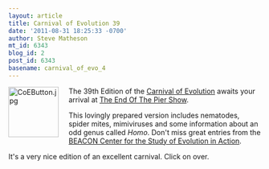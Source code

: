 ```yaml
---
layout: article
title: Carnival of Evolution 39
date: '2011-08-31 18:25:33 -0700'
author: Steve Matheson
mt_id: 6343
blog_id: 2
post_id: 6343
basename: carnival_of_evo_4
---
```

[<img src="{{ site.baseurl }}/uploads/2011/CoEButton-thumb-100x100-640.jpg" alt="CoEButton.jpg" width="100" height="100" style="float: left; margin: 0 20px 20px 0;" class="mt-image-left" />](/uploads/2011/CoEButton.jpg)The 39th Edition of the [Carnival of Evolution](http://carnivalofevolution.blogspot.com/) awaits your arrival at [The End Of The Pier Show](http://occamstypewriter.org/cromercrox/2011/08/31/carnival-of-evolution-39/).

This lovingly prepared version includes nematodes, spider mites, mimiviruses and some information about an odd genus called _Homo_. Don't miss great entries from the [BEACON Center for the Study of Evolution in Action](http://beacon-center.org/).

It's a very nice edition of an excellent carnival. Click on over.
